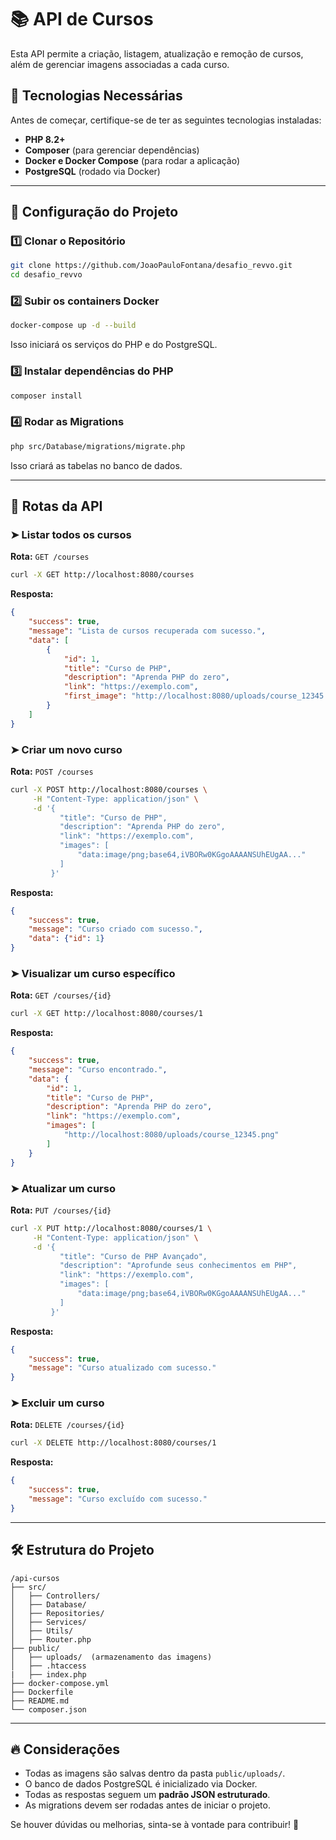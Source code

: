 # 📚 API de Cursos

Esta API permite a criação, listagem, atualização e remoção de cursos, além de gerenciar imagens associadas a cada curso.

## 🚀 Tecnologias Necessárias

Antes de começar, certifique-se de ter as seguintes tecnologias instaladas:

- **PHP 8.2+**
- **Composer** (para gerenciar dependências)
- **Docker e Docker Compose** (para rodar a aplicação)
- **PostgreSQL** (rodado via Docker)

---

## 📌 Configuração do Projeto

### 1️⃣ Clonar o Repositório
```sh
git clone https://github.com/JoaoPauloFontana/desafio_revvo.git
cd desafio_revvo
```

### 2️⃣ Subir os containers Docker
```sh
docker-compose up -d --build
```
Isso iniciará os serviços do PHP e do PostgreSQL.

### 3️⃣ Instalar dependências do PHP
```sh
composer install
```

### 4️⃣ Rodar as Migrations
```sh
php src/Database/migrations/migrate.php
```
Isso criará as tabelas no banco de dados.

---

## 📡 Rotas da API

### ➤ Listar todos os cursos
**Rota:** `GET /courses`
```sh
curl -X GET http://localhost:8080/courses
```
**Resposta:**
```json
{
    "success": true,
    "message": "Lista de cursos recuperada com sucesso.",
    "data": [
        {
            "id": 1,
            "title": "Curso de PHP",
            "description": "Aprenda PHP do zero",
            "link": "https://exemplo.com",
            "first_image": "http://localhost:8080/uploads/course_12345.png"
        }
    ]
}
```

### ➤ Criar um novo curso
**Rota:** `POST /courses`
```sh
curl -X POST http://localhost:8080/courses \
     -H "Content-Type: application/json" \
     -d '{
           "title": "Curso de PHP",
           "description": "Aprenda PHP do zero",
           "link": "https://exemplo.com",
           "images": [
               "data:image/png;base64,iVBORw0KGgoAAAANSUhEUgAA..."
           ]
         }'
```
**Resposta:**
```json
{
    "success": true,
    "message": "Curso criado com sucesso.",
    "data": {"id": 1}
}
```

### ➤ Visualizar um curso específico
**Rota:** `GET /courses/{id}`
```sh
curl -X GET http://localhost:8080/courses/1
```
**Resposta:**
```json
{
    "success": true,
    "message": "Curso encontrado.",
    "data": {
        "id": 1,
        "title": "Curso de PHP",
        "description": "Aprenda PHP do zero",
        "link": "https://exemplo.com",
        "images": [
            "http://localhost:8080/uploads/course_12345.png"
        ]
    }
}
```

### ➤ Atualizar um curso
**Rota:** `PUT /courses/{id}`
```sh
curl -X PUT http://localhost:8080/courses/1 \
     -H "Content-Type: application/json" \
     -d '{
           "title": "Curso de PHP Avançado",
           "description": "Aprofunde seus conhecimentos em PHP",
           "link": "https://exemplo.com",
           "images": [
               "data:image/png;base64,iVBORw0KGgoAAAANSUhEUgAA..."
           ]
         }'
```
**Resposta:**
```json
{
    "success": true,
    "message": "Curso atualizado com sucesso."
}
```

### ➤ Excluir um curso
**Rota:** `DELETE /courses/{id}`
```sh
curl -X DELETE http://localhost:8080/courses/1
```
**Resposta:**
```json
{
    "success": true,
    "message": "Curso excluído com sucesso."
}
```

---

## 🛠️ Estrutura do Projeto

```
/api-cursos
├── src/
│   ├── Controllers/
│   ├── Database/
│   ├── Repositories/
│   ├── Services/
│   ├── Utils/
│   ├── Router.php
├── public/
│   ├── uploads/  (armazenamento das imagens)
│   ├── .htaccess
|   ├── index.php 
├── docker-compose.yml
├── Dockerfile
├── README.md
└── composer.json
```

---

## 🔥 Considerações
- Todas as imagens são salvas dentro da pasta `public/uploads/`.
- O banco de dados PostgreSQL é inicializado via Docker.
- Todas as respostas seguem um **padrão JSON estruturado**.
- As migrations devem ser rodadas antes de iniciar o projeto.

Se houver dúvidas ou melhorias, sinta-se à vontade para contribuir! 🚀